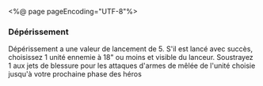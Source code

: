 <%@ page pageEncoding="UTF-8"%>
<div class="rule">
	<h3>Dépérissement</h3>
	<p>Dépérissement a une valeur de lancement de 5. S'il est lancé avec succès, choisissez 1 unité ennemie à 18" ou moins et visible du lanceur. Soustrayez 1 aux jets de blessure pour les attaques d'armes de mêlée de l'unité choisie jusqu'à votre prochaine phase des héros</p>
</div>